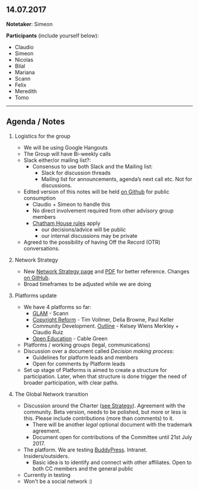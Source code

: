 ## 14.07.2017

**Notetaker**: Simeon

**Participants** (include yourself below):

* Claudio
* Simeon
* Nicolas
* Bilal 
* Mariana
* Scann
* Felix
* Meredith 
* Tomo

--- 

## Agenda / Notes

1. Logistics for the group
	* We will be using Google Hangouts
	* The Group will have Bi-weekly calls
	* Slack either/or mailing list?: 
	    * Consensus to use both Slack and the Mailing list: 
	        * Slack for discussion threads
	        * Mailing list for announcements, agenda’s next call etc. Not for discussions.
	* Edited version of this notes will be held [on Github](https://github.com/creativecommons/global-network-strategy/blob/master/docs/advisory_group_meeting_notes.md) for public consumption 
	    * Claudio + Simeon to handle this
	    * No direct involvement required from other advisory group members
	    * [Chatham House rules](https://www.chathamhouse.org/about/chatham-house-rule) apply
	        * our decisions/advice will be public
	        * our internal discussions may be private
    * Agreed to the possibility of having Off the Record (OTR) conversations.

2. Network Strategy
	* New [Network Strategy page](https://creativecommons.org/about/global-affiliate-network/network-strategy/) and [PDF](https://creativecommons.org/wp-content/uploads/2017/05/GlobalNetworkStrategy-Final.pdf) for better reference. Changes [on GitHub](https://github.com/creativecommons/global-network-strategy/blob/master/GlobalNetworkStrategy-Final.md). 
	* Broad timeframes to be adjusted while we are doing

3. Platforms update
	* We have 4 platforms so far:
	    * [GLAM](https://docs.google.com/document/d/19hFvtDFPZU-FHWmnXaLX5TP9eR7h_Iou-6Cc4Wl6qAM/edit#heading=h.z6uzddh99vqg) - Scann
	    * [Copyright Reform](https://docs.google.com/document/d/1Dag0KnmSZ0kUm3jf5CWhGm-jmkXBszzLxN5l8trigtk/edit?usp=sharing) - Tim Vollmer, Delia Browne, Paul Keller 
	    * Community Development. [Outline](https://docs.google.com/document/d/1KaqPonAvmtocxV27qqbQ7YEBBDWr-VVOodHW3f98eSU/edit#heading=h.qs3v279ckoby) - Kelsey Wiens Merkley + Claudio Ruiz
	    * [Open Education](https://docs.google.com/document/d/1-HPog_7pPUXrECzne1t6X7eKwo8TzpYBZ8iC8FfASoE/edit) - Cable Green
	* Platforms  / working groups (legal, communications)
	* Discussion over a document called *Decision making process*: 
	    * Guidelines for platform leads and members
	    * Open for comments by Platform leads
	* Set up stage of Platforms is aimed to create a structure for participation. Later, when that structure is done trigger the need of broader participation, with clear paths.

4. The Global Network transition
	* Discussion around the Charter ([see Strategy](https://github.com/creativecommons/global-network-strategy/blob/master/GlobalNetworkStrategy-Final.md#membership-and-partnership)). Agreement with the community. Beta version, needs to be polished, but more or less is this. Please include contributions (more than comments) to it. 
	    * There will be another *legal* optional document with the trademark agreement.
	    * Document open for contributions of the Committee until 21st July 2017.
	* The platform. We are testing [BuddyPress](https://buddypress.org/). Intranet. Insiders/outsiders.
	    * Basic idea is to identify and connect with other affiliates. Open to both CC members and the general public
    * Currently in testing
    * Won't be a social network :)

